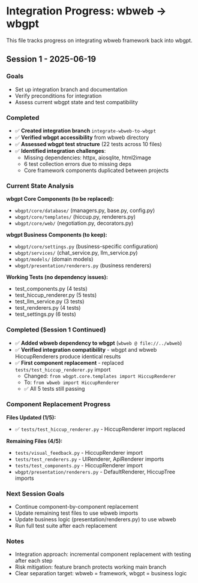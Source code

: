 # Integration Progress: wbweb → wbgpt

This file tracks progress on integrating wbweb framework back into wbgpt.

## Session 1 - 2025-06-19

### Goals
- Set up integration branch and documentation
- Verify preconditions for integration
- Assess current wbgpt state and test compatibility

### Completed
- ✅ **Created integration branch** `integrate-wbweb-to-wbgpt`
- ✅ **Verified wbgpt accessibility** from wbweb directory
- ✅ **Assessed wbgpt test structure** (22 tests across 10 files)
- ✅ **Identified integration challenges**:
  - Missing dependencies: httpx, aiosqlite, html2image
  - 6 test collection errors due to missing deps
  - Core framework components duplicated between projects

### Current State Analysis
**wbgpt Core Components (to be replaced):**
- `wbgpt/core/database/` (managers.py, base.py, config.py)
- `wbgpt/core/templates/` (hiccup.py, renderers.py) 
- `wbgpt/core/web/` (negotiation.py, decorators.py)

**wbgpt Business Components (to keep):**
- `wbgpt/core/settings.py` (business-specific configuration)
- `wbgpt/services/` (chat_service.py, llm_service.py)
- `wbgpt/models/` (domain models)
- `wbgpt/presentation/renderers.py` (business renderers)

**Working Tests (no dependency issues):**
- test_components.py (4 tests)
- test_hiccup_renderer.py (5 tests) 
- test_llm_service.py (3 tests)
- test_renderers.py (4 tests)
- test_settings.py (6 tests)

### Completed (Session 1 Continued)
- ✅ **Added wbweb dependency to wbgpt** (`wbweb @ file://../wbweb`)
- ✅ **Verified integration compatibility** - wbgpt and wbweb HiccupRenderers produce identical results
- ✅ **First component replacement** - replaced `tests/test_hiccup_renderer.py` import
  - Changed: `from wbgpt.core.templates import HiccupRenderer`
  - To: `from wbweb import HiccupRenderer` 
  - ✅ All 5 tests still passing

### Component Replacement Progress
**Files Updated (1/5):**
- ✅ `tests/test_hiccup_renderer.py` - HiccupRenderer import replaced

**Remaining Files (4/5):**
- `tests/visual_feedback.py` - HiccupRenderer import
- `tests/test_renderers.py` - UIRenderer, ApiRenderer imports  
- `tests/test_components.py` - HiccupRenderer import
- `wbgpt/presentation/renderers.py` - DefaultRenderer, HiccupTree imports

### Next Session Goals
- Continue component-by-component replacement
- Update remaining test files to use wbweb imports
- Update business logic (presentation/renderers.py) to use wbweb
- Run full test suite after each replacement

### Notes
- Integration approach: incremental component replacement with testing after each step
- Risk mitigation: feature branch protects working main branch
- Clear separation target: wbweb = framework, wbgpt = business logic